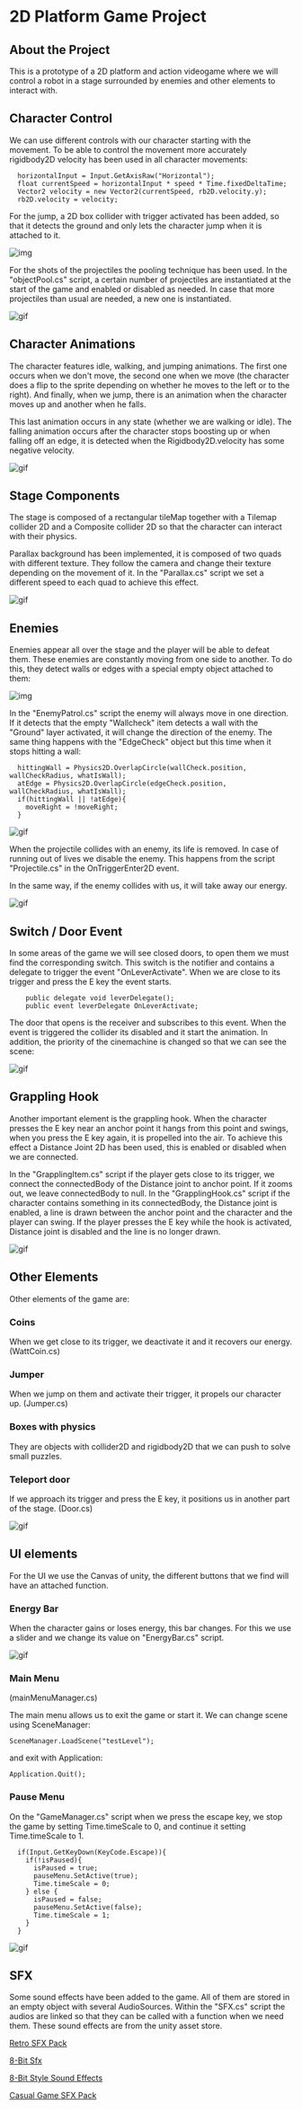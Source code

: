 # 2D Platform Game Project

## About the Project

This is a prototype of a 2D platform and action videogame where we will control a robot in a stage surrounded by enemies and other elements to interact with.

## Character Control

We can use different controls with our character starting with the movement. 
To be able to control the movement more accurately rigidbody2D velocity has been used in all character movements:

```
  horizontalInput = Input.GetAxisRaw("Horizontal");
  float currentSpeed = horizontalInput * speed * Time.fixedDeltaTime;
  Vector2 velocity = new Vector2(currentSpeed, rb2D.velocity.y);
  rb2D.velocity = velocity;
```

For the jump, a 2D box collider with trigger activated has been added, so that it detects the ground and only lets the character jump when it is attached to it.

![img](./img/jumpCollider.PNG)

For the shots of the projectiles the pooling technique has been used. In the "objectPool.cs" script, a certain number of projectiles are instantiated at the start of the game and enabled or disabled as needed. In case that more projectiles than usual are needed, a new one is instantiated.

![gif](./GIF/pooling.gif)

## Character Animations

The character features idle, walking, and jumping animations.
The first one occurs when we don't move, the second one when we move (the character does a flip to the sprite depending on whether he moves to the left or to the right). And finally, when we jump, there is an animation when the character moves up and another when he falls.

This last animation occurs in any state (whether we are walking or idle). The falling animation occurs after the character stops boosting up or when falling off an edge, it is detected when the Rigidbody2D.velocity has some negative velocity.

![gif](./GIF/characterAnimation.gif)

## Stage Components

The stage is composed of a rectangular tileMap together with a Tilemap collider 2D and a Composite collider 2D so that the character can interact with their physics.

Parallax background has been implemented, it is composed of two quads with different texture. They follow the camera and change their texture depending on the movement of it. In the "Parallax.cs" script we set a different speed to each quad to achieve this effect.

![gif](./GIF/parallax.gif)

## Enemies

Enemies appear all over the stage and the player will be able to defeat them. These enemies are constantly moving from one side to another. 
To do this, they detect walls or edges with a special empty object attached to them:

![img](./img/emptyObject.PNG)

In the "EnemyPatrol.cs" script the enemy will always move in one direction. If it detects that the empty "Wallcheck" item detects a wall with the "Ground" layer activated, it will change the direction of the enemy. 
The same thing happens with the "EdgeCheck" object but this time when it stops hitting a wall:

```
  hittingWall = Physics2D.OverlapCircle(wallCheck.position, wallCheckRadius, whatIsWall);
  atEdge = Physics2D.OverlapCircle(edgeCheck.position, wallCheckRadius, whatIsWall);
  if(hittingWall || !atEdge){
    moveRight = !moveRight;
  }
```

![gif](./GIF/enemyPatrol.gif)

When the projectile collides with an enemy, its life is removed. In case of running out of lives we disable the enemy. This happens from the script "Projectile.cs" in the OnTriggerEnter2D event.

In the same way, if the enemy collides with us, it will take away our energy.

![gif](./GIF/enemyHit.gif)

## Switch / Door Event

In some areas of the game we will see closed doors, to open them we must find the corresponding switch. This switch is the notifier and contains a delegate to trigger the event "OnLeverActivate". When we are close to its trigger and press the E key the event starts.

```
    public delegate void leverDelegate();
    public event leverDelegate OnLeverActivate;
```

The door that opens is the receiver and subscribes to this event. When the event is triggered the collider its disabled and it start the animation.
In addition, the priority of the cinemachine is changed so that we can see the scene:

![gif](./GIF/switchDoorEvent.gif)

## Grappling Hook

Another important element is the grappling hook. When the character presses the E key near an anchor point it hangs from this point and swings, when you press the E key again, it is propelled into the air.
To achieve this effect a Distance Joint 2D has been used, this is enabled or disabled when we are connected.

In the "GrapplingItem.cs" script if the player gets close to its trigger, we connect the connectedBody of the Distance joint to anchor point. If it zooms out, we leave connectedBody to null.
In the "GrapplingHook.cs" script if the character contains something in its connectedBody, the Distance joint is enabled, a line is drawn between the anchor point and the character and the player can swing. If the player presses the E key while the hook is activated, Distance joint is disabled and the line is no longer drawn.

![gif](./GIF/grapplingHook.gif)

## Other Elements

Other elements of the game are:

### Coins

When we get close to its trigger, we deactivate it and it recovers our energy. (WattCoin.cs)

### Jumper

When we jump on them and activate their trigger, it propels our character up. (Jumper.cs)

### Boxes with physics

They are objects with collider2D and rigidbody2D that we can push to solve small puzzles. 

### Teleport door

If we approach its trigger and press the E key, it positions us in another part of the stage. (Door.cs)

![gif](./GIF/otherElements.gif)


## UI elements

For the UI we use the Canvas of unity, the different buttons that we find will have an attached function.

### Energy Bar

When the character gains or loses energy, this bar changes. For this we use a slider and we change its value on "EnergyBar.cs" script.

![gif](./GIF/energyBar.gif)

### Main Menu

(mainMenuManager.cs)

The main menu allows us to exit the game or start it. We can change scene using SceneManager:

```
SceneManager.LoadScene("testLevel");
```

and exit with Application:

```
Application.Quit();
```

### Pause Menu

On the "GameManager.cs" script when we press the escape key, we stop the game by setting Time.timeScale to 0, and continue it setting Time.timeScale to 1.

```
  if(Input.GetKeyDown(KeyCode.Escape)){
    if(!isPaused){
      isPaused = true;
      pauseMenu.SetActive(true);
      Time.timeScale = 0;
    } else {
      isPaused = false;
      pauseMenu.SetActive(false);
      Time.timeScale = 1;
    }
  }
```

![gif](./GIF/ui.gif)

## SFX

Some sound effects have been added to the game. All of them are stored in an empty object with several AudioSources.
Within the "SFX.cs" script the audios are linked so that they can be called with a function when we need them.
These sound effects are from the unity asset store.

[Retro SFX Pack](https://assetstore.unity.com/packages/audio/sound-fx/free-retro-sfx-pack-43256)

[8-Bit Sfx](https://assetstore.unity.com/packages/audio/sound-fx/8-bit-sfx-32831#reviews)

[8-Bit Style Sound Effects](https://assetstore.unity.com/packages/audio/sound-fx/8-bit-style-sound-effects-68228#reviews)

[Casual Game SFX Pack](https://assetstore.unity.com/packages/audio/sound-fx/free-casual-game-sfx-pack-54116#reviews)
